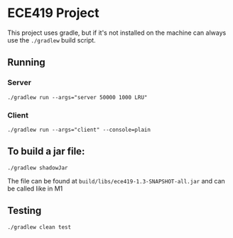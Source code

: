 # ECE419 Project
This project uses gradle, but if it's not installed on the machine can always use the `./gradlew` build script.

## Running
### Server
`./gradlew run --args="server 50000 1000 LRU"`
### Client
`./gradlew run --args="client" --console=plain`

## To build a jar file:
```./gradlew shadowJar```

The file can be found at `build/libs/ece419-1.3-SNAPSHOT-all.jar` and can be called like in M1

## Testing
`./gradlew clean test`